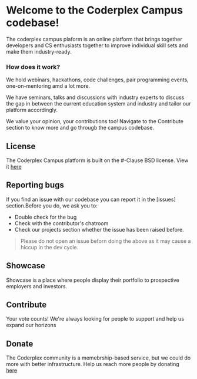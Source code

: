 [logo]: https://res.cloudinary.com/coderplex/image/upload/c_scale,w_1024/v1510788480/website__assets/banner1280x370.png "Campus"

# Welcome to the Coderplex Campus codebase!

The coderplex campus plaform is an online platform that brings together developers and CS enthusiasts together to improve individual skill sets and make them industry-ready.

### How does it work?

We hold webinars, hackathons, code challenges, pair programming events,  one-on-mentoring amd a lot more.

We have seminars, talks and discussions with  industry experts to discuss the gap in between the current education system and industry and tailor our platform accordingly. 

We value your opinion, your contributions too! Navigate  to the Contribute section to know more and go througb the campus codebase.

 

## License

The Coderplex Campus platform is built on the #-Clause BSD license. View it [here](https://github.com/coderplex/coderplex/LICENSE.md)

## Reporting bugs

If you find an issue with our codebase you can report it in the [issues] section.Before you do, we ask you to:

- Double check for the bug
- Check with the contributor's chatroom
-  Check our projects section whether the issue has been raised before.

> Please do not open an issue beforn doing the above as it may cause a hiccup in the dev cycle.



## Showcase

Showcase is a place where people display their portfolio to prospective employers and investors.

## Contribute

Your vote counts! We're always looking for people to support and  help us expand our horizons 

## Donate

The Coderplex community is a memebrship-based service, but we could do more with better infrastructure. Help us reach more people by donating [here]()
